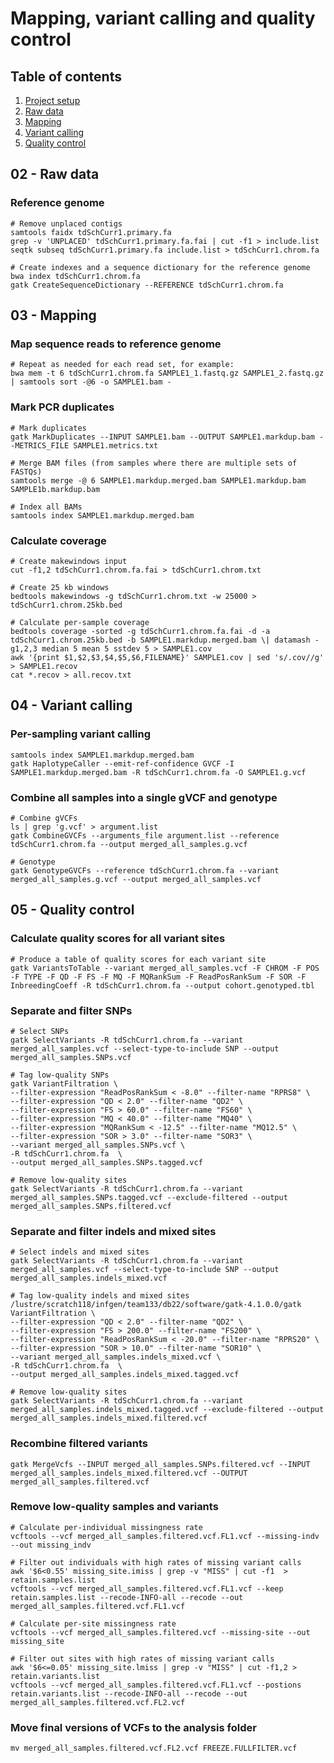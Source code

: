 # Mapping, variant calling and quality control

## Table of contents
1. [Project setup](#setup)
2. [Raw data](#raw)
3. [Mapping](#mapping)
4. [Variant calling](#variantcalling)
5. [Quality control](#qc)

## 02 - Raw data <a name="raw"></a>
### Reference genome
```
# Remove unplaced contigs
samtools faidx tdSchCurr1.primary.fa
grep -v 'UNPLACED' tdSchCurr1.primary.fa.fai | cut -f1 > include.list
seqtk subseq tdSchCurr1.primary.fa include.list > tdSchCurr1.chrom.fa

# Create indexes and a sequence dictionary for the reference genome
bwa index tdSchCurr1.chrom.fa
gatk CreateSequenceDictionary --REFERENCE tdSchCurr1.chrom.fa
```
## 03 - Mapping <a name="mapping"></a>
### Map sequence reads to reference genome
```
# Repeat as needed for each read set, for example:
bwa mem -t 6 tdSchCurr1.chrom.fa SAMPLE1_1.fastq.gz SAMPLE1_2.fastq.gz | samtools sort -@6 -o SAMPLE1.bam -
```
### Mark PCR duplicates
```
# Mark duplicates
gatk MarkDuplicates --INPUT SAMPLE1.bam --OUTPUT SAMPLE1.markdup.bam --METRICS_FILE SAMPLE1.metrics.txt

# Merge BAM files (from samples where there are multiple sets of FASTQs)
samtools merge -@ 6 SAMPLE1.markdup.merged.bam SAMPLE1.markdup.bam SAMPLE1b.markdup.bam

# Index all BAMs
samtools index SAMPLE1.markdup.merged.bam
```
### Calculate coverage
```
# Create makewindows input
cut -f1,2 tdSchCurr1.chrom.fa.fai > tdSchCurr1.chrom.txt

# Create 25 kb windows
bedtools makewindows -g tdSchCurr1.chrom.txt -w 25000 > tdSchCurr1.chrom.25kb.bed

# Calculate per-sample coverage
bedtools coverage -sorted -g tdSchCurr1.chrom.fa.fai -d -a tdSchCurr1.chrom.25kb.bed -b SAMPLE1.markdup.merged.bam \| datamash -g1,2,3 median 5 mean 5 sstdev 5 > SAMPLE1.cov
awk '{print $1,$2,$3,$4,$5,$6,FILENAME}' SAMPLE1.cov | sed 's/.cov//g' > SAMPLE1.recov
cat *.recov > all.recov.txt
```
## 04 - Variant calling <a name="variantcalling"></a>

### Per-sampling variant calling
```
samtools index SAMPLE1.markdup.merged.bam
gatk HaplotypeCaller --emit-ref-confidence GVCF -I SAMPLE1.markdup.merged.bam -R tdSchCurr1.chrom.fa -O SAMPLE1.g.vcf
```
### Combine all samples into a single gVCF and genotype
```
# Combine gVCFs
ls | grep 'g.vcf' > argument.list
gatk CombineGVCFs --arguments_file argument.list --reference tdSchCurr1.chrom.fa --output merged_all_samples.g.vcf

# Genotype
gatk GenotypeGVCFs --reference tdSchCurr1.chrom.fa --variant merged_all_samples.g.vcf --output merged_all_samples.vcf
```
## 05 - Quality control <a name="qc"></a>
### Calculate quality scores for all variant sites
```
# Produce a table of quality scores for each variant site
gatk VariantsToTable --variant merged_all_samples.vcf -F CHROM -F POS -F TYPE -F QD -F FS -F MQ -F MQRankSum -F ReadPosRankSum -F SOR -F InbreedingCoeff -R tdSchCurr1.chrom.fa --output cohort.genotyped.tbl
```
### Separate and filter SNPs
```
# Select SNPs
gatk SelectVariants -R tdSchCurr1.chrom.fa --variant merged_all_samples.vcf --select-type-to-include SNP --output merged_all_samples.SNPs.vcf

# Tag low-quality SNPs
gatk VariantFiltration \
--filter-expression "ReadPosRankSum < -8.0" --filter-name "RPRS8" \
--filter-expression "QD < 2.0" --filter-name "QD2" \
--filter-expression "FS > 60.0" --filter-name "FS60" \
--filter-expression "MQ < 40.0" --filter-name "MQ40" \
--filter-expression "MQRankSum < -12.5" --filter-name "MQ12.5" \
--filter-expression "SOR > 3.0" --filter-name "SOR3" \
--variant merged_all_samples.SNPs.vcf \
-R tdSchCurr1.chrom.fa  \
--output merged_all_samples.SNPs.tagged.vcf

# Remove low-quality sites
gatk SelectVariants -R tdSchCurr1.chrom.fa --variant merged_all_samples.SNPs.tagged.vcf --exclude-filtered --output merged_all_samples.SNPs.filtered.vcf
```
### Separate and filter indels and mixed sites
```
# Select indels and mixed sites
gatk SelectVariants -R tdSchCurr1.chrom.fa --variant merged_all_samples.vcf --select-type-to-include SNP --output merged_all_samples.indels_mixed.vcf

# Tag low-quality indels and mixed sites
/lustre/scratch118/infgen/team133/db22/software/gatk-4.1.0.0/gatk VariantFiltration \
--filter-expression "QD < 2.0" --filter-name "QD2" \
--filter-expression "FS > 200.0" --filter-name "FS200" \
--filter-expression "ReadPosRankSum < -20.0" --filter-name "RPRS20" \
--filter-expression "SOR > 10.0" --filter-name "SOR10" \
--variant merged_all_samples.indels_mixed.vcf \
-R tdSchCurr1.chrom.fa  \
--output merged_all_samples.indels_mixed.tagged.vcf

# Remove low-quality sites
gatk SelectVariants -R tdSchCurr1.chrom.fa --variant merged_all_samples.indels_mixed.tagged.vcf --exclude-filtered --output merged_all_samples.indels_mixed.filtered.vcf
```
### Recombine filtered variants
```
gatk MergeVcfs --INPUT merged_all_samples.SNPs.filtered.vcf --INPUT merged_all_samples.indels_mixed.filtered.vcf --OUTPUT merged_all_samples.filtered.vcf
```
### Remove low-quality samples and variants 
```
# Calculate per-individual missingness rate 
vcftools --vcf merged_all_samples.filtered.vcf.FL1.vcf --missing-indv --out missing_indv

# Filter out individuals with high rates of missing variant calls
awk '$6<0.55' missing_site.imiss | grep -v "MISS" | cut -f1  > retain.samples.list
vcftools --vcf merged_all_samples.filtered.vcf.FL1.vcf --keep retain.samples.list --recode-INFO-all --recode --out merged_all_samples.filtered.vcf.FL1.vcf  

# Calculate per-site missingness rate 
vcftools --vcf merged_all_samples.filtered.vcf --missing-site --out missing_site

# Filter out sites with high rates of missing variant calls
awk '$6<=0.05' missing_site.lmiss | grep -v "MISS" | cut -f1,2 > retain.variants.list
vcftools --vcf merged_all_samples.filtered.vcf.FL1.vcf --postions retain.variants.list --recode-INFO-all --recode --out merged_all_samples.filtered.vcf.FL2.vcf 
```
### Move final versions of VCFs to the analysis folder
```
mv merged_all_samples.filtered.vcf.FL2.vcf FREEZE.FULLFILTER.vcf
```
